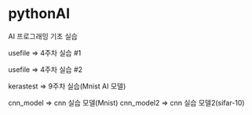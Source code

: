 # pythonAI

AI 프로그래밍 기초 실습 

usefile => 4주차 실습 #1

usefile => 4주차 실습 #2

kerastest => 9주차 실습(Mnist AI 모델)

cnn_model => cnn 실습 모델(Mnist)
cnn_model2 => cnn 실습 모델2(sifar-10)
